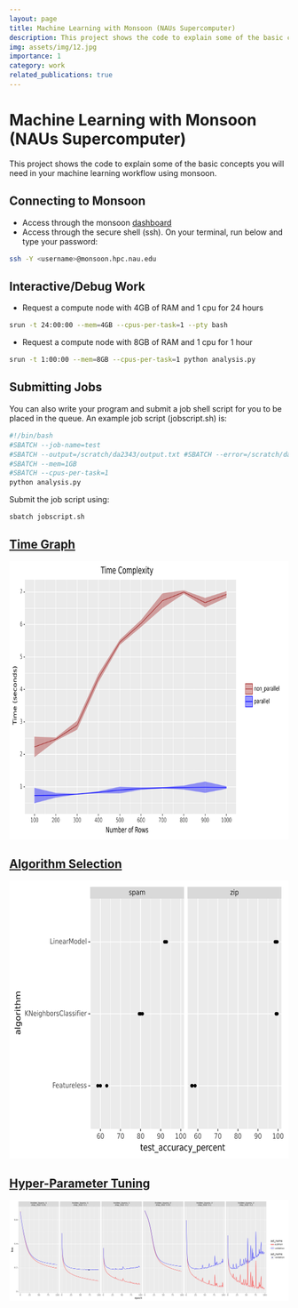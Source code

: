 ```yaml
---
layout: page
title: Machine Learning with Monsoon (NAUs Supercomputer)
description: This project shows the code to explain some of the basic concepts you will need in your machine learning workflow using monsoon.
img: assets/img/12.jpg
importance: 1
category: work
related_publications: true
---
```


# Machine Learning with Monsoon (NAUs Supercomputer)
This project shows the code to explain some of the basic concepts you will need in your machine learning workflow using monsoon. 

## Connecting to Monsoon
- Access through the monsoon [dashboard](https://ondemand.hpc.nau.edu/pun/sys/dashboard/)
- Access through the secure shell (ssh). On your terminal, run below and type your password:
```bash
ssh -Y <username>@monsoon.hpc.nau.edu
```
## Interactive/Debug Work
- Request a compute node with 4GB of RAM and 1 cpu for 24 hours
```bash
srun -t 24:00:00 --mem=4GB --cpus-per-task=1 --pty bash
```
- Request a compute node with 8GB of RAM and 1 cpu for 1 hour
```bash
srun -t 1:00:00 --mem=8GB --cpus-per-task=1 python analysis.py
```

## Submitting Jobs
You can also write your program and submit a job shell script for you to be placed in the queue.
An example job script (jobscript.sh) is:
```bash
#!/bin/bash
#SBATCH --job-name=test
#SBATCH --output=/scratch/da2343/output.txt #SBATCH --error=/scratch/da2343/error.txt #SBATCH --time=20:00
#SBATCH --mem=1GB
#SBATCH --cpus-per-task=1
python analysis.py
```
Submit the job script using:
```bash
sbatch jobscript.sh
```


## [Time Graph](https://github.com/EngineerDanny/ml_with_monsoon/tree/main/code/job_arrays_intermediate)
<img src="https://github.com/EngineerDanny/ml_with_monsoon/blob/main/code/job_arrays_intermediate/time_graph.png" 
  alt="time_graph" 
  title="time_graph"
  width="700px"
  height="500px">

## [Algorithm Selection](https://github.com/EngineerDanny/ml_with_monsoon/tree/main/code/job_arrays_advanced)
<img src="https://github.com/EngineerDanny/ml_with_monsoon/blob/main/code/job_arrays_advanced/parallel_algo_acc.png" 
  alt="parallel_algo_acc" 
  title="parallel_algo_acc"
  width="700px"
  height="500px">

## [Hyper-Parameter Tuning](https://github.com/EngineerDanny/ml_with_monsoon/tree/main/code/optimization)
<img src="https://github.com/EngineerDanny/ml_with_monsoon/blob/main/code/optimization/loss_df_01.png" 
  alt="loss_df_01" 
  title="loss_df_01">
